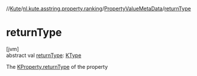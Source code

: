 //[Kute](../../../index.md)/[nl.kute.asstring.property.ranking](../index.md)/[PropertyValueMetaData](index.md)/[returnType](return-type.md)

# returnType

[jvm]\
abstract val [returnType](return-type.md): [KType](https://kotlinlang.org/api/latest/jvm/stdlib/kotlin.reflect/-k-type/index.html)

The [KProperty.returnType](https://kotlinlang.org/api/latest/jvm/stdlib/kotlin.reflect/-k-property/return-type.html) of the property
